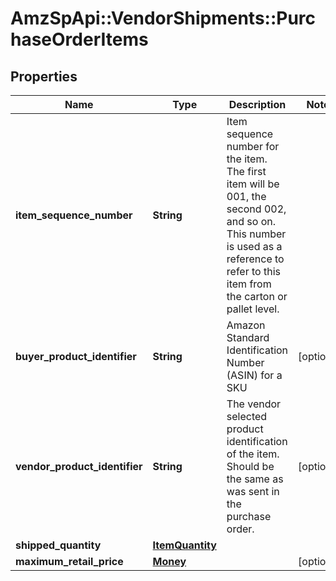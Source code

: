 # AmzSpApi::VendorShipments::PurchaseOrderItems

## Properties
Name | Type | Description | Notes
------------ | ------------- | ------------- | -------------
**item_sequence_number** | **String** | Item sequence number for the item. The first item will be 001, the second 002, and so on. This number is used as a reference to refer to this item from the carton or pallet level. | 
**buyer_product_identifier** | **String** | Amazon Standard Identification Number (ASIN) for a SKU | [optional] 
**vendor_product_identifier** | **String** | The vendor selected product identification of the item. Should be the same as was sent in the purchase order. | [optional] 
**shipped_quantity** | [**ItemQuantity**](ItemQuantity.md) |  | 
**maximum_retail_price** | [**Money**](Money.md) |  | [optional] 

